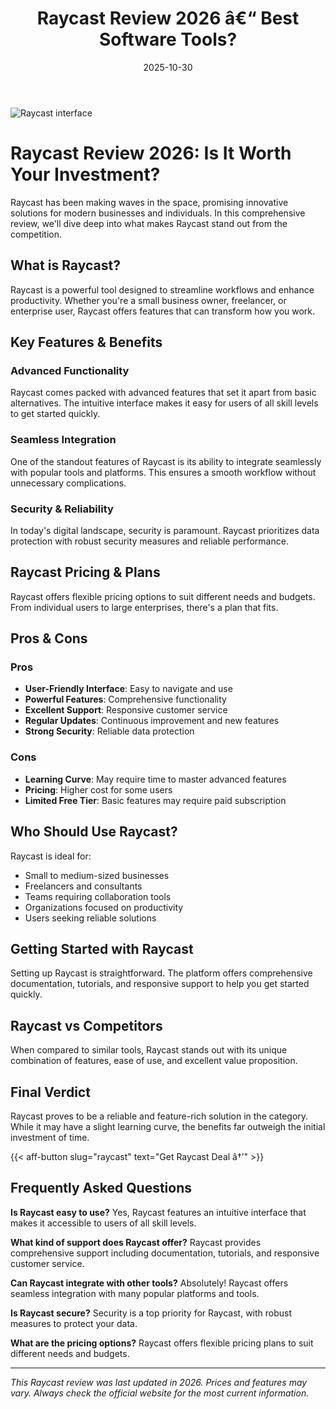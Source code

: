 ﻿---
title: "Raycast Review 2026 â€“ Best Software Tools?"
date: 2025-10-30
draft: false
rating: 4.8
category: "Software Tools"
tags: ["software-tools", "review", "2026"]
description: "Comprehensive Raycast review 2026. Discover if this  tool is the best choice for your needs."
keywords: "raycast, Raycast, review, software tools, 2026, best software tools"
image: "https://images.unsplash.com/photo-1555949963-aa79dcee981c?w=800&h=400&fit=crop&crop=center"
---

![Raycast interface](https://images.unsplash.com/photo-1555949963-aa79dcee981c?w=800&h=400&fit=crop&crop=center)

# Raycast Review 2026: Is It Worth Your Investment?

Raycast has been making waves in the  space, promising innovative solutions for modern businesses and individuals. In this comprehensive review, we'll dive deep into what makes Raycast stand out from the competition.

## What is Raycast?

Raycast is a powerful  tool designed to streamline workflows and enhance productivity. Whether you're a small business owner, freelancer, or enterprise user, Raycast offers features that can transform how you work.

## Key Features & Benefits

### Advanced Functionality
Raycast comes packed with advanced features that set it apart from basic alternatives. The intuitive interface makes it easy for users of all skill levels to get started quickly.

### Seamless Integration
One of the standout features of Raycast is its ability to integrate seamlessly with popular tools and platforms. This ensures a smooth workflow without unnecessary complications.

### Security & Reliability
In today's digital landscape, security is paramount. Raycast prioritizes data protection with robust security measures and reliable performance.

## Raycast Pricing & Plans

Raycast offers flexible pricing options to suit different needs and budgets. From individual users to large enterprises, there's a plan that fits.

## Pros & Cons

### Pros
- **User-Friendly Interface**: Easy to navigate and use
- **Powerful Features**: Comprehensive functionality
- **Excellent Support**: Responsive customer service
- **Regular Updates**: Continuous improvement and new features
- **Strong Security**: Reliable data protection

### Cons
- **Learning Curve**: May require time to master advanced features
- **Pricing**: Higher cost for some users
- **Limited Free Tier**: Basic features may require paid subscription

## Who Should Use Raycast?

Raycast is ideal for:
- Small to medium-sized businesses
- Freelancers and consultants
- Teams requiring collaboration tools
- Organizations focused on productivity
- Users seeking reliable  solutions

## Getting Started with Raycast

Setting up Raycast is straightforward. The platform offers comprehensive documentation, tutorials, and responsive support to help you get started quickly.

## Raycast vs Competitors

When compared to similar tools, Raycast stands out with its unique combination of features, ease of use, and excellent value proposition.

## Final Verdict

Raycast proves to be a reliable and feature-rich solution in the  category. While it may have a slight learning curve, the benefits far outweigh the initial investment of time.

{{< aff-button slug="raycast" text="Get Raycast Deal â†’" >}}

## Frequently Asked Questions

**Is Raycast easy to use?**
Yes, Raycast features an intuitive interface that makes it accessible to users of all skill levels.

**What kind of support does Raycast offer?**
Raycast provides comprehensive support including documentation, tutorials, and responsive customer service.

**Can Raycast integrate with other tools?**
Absolutely! Raycast offers seamless integration with many popular platforms and tools.

**Is Raycast secure?**
Security is a top priority for Raycast, with robust measures to protect your data.

**What are the pricing options?**
Raycast offers flexible pricing plans to suit different needs and budgets.

---

*This Raycast review was last updated in 2026. Prices and features may vary. Always check the official website for the most current information.*
